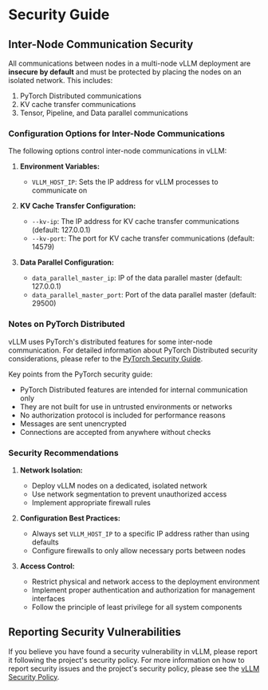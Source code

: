 # Security Guide

## Inter-Node Communication Security

All communications between nodes in a multi-node vLLM deployment are **insecure by default** and must be protected by placing the nodes on an isolated network. This includes:

1. PyTorch Distributed communications
2. KV cache transfer communications
3. Tensor, Pipeline, and Data parallel communications

### Configuration Options for Inter-Node Communications

The following options control inter-node communications in vLLM:

1. **Environment Variables:**
   - `VLLM_HOST_IP`: Sets the IP address for vLLM processes to communicate on

2. **KV Cache Transfer Configuration:**
   - `--kv-ip`: The IP address for KV cache transfer communications (default: 127.0.0.1)
   - `--kv-port`: The port for KV cache transfer communications (default: 14579)

3. **Data Parallel Configuration:**
   - `data_parallel_master_ip`: IP of the data parallel master (default: 127.0.0.1)
   - `data_parallel_master_port`: Port of the data parallel master (default: 29500)

### Notes on PyTorch Distributed

vLLM uses PyTorch's distributed features for some inter-node communication. For
detailed information about PyTorch Distributed security considerations, please
refer to the [PyTorch Security
Guide](https://github.com/pytorch/pytorch/security/policy#using-distributed-features).

Key points from the PyTorch security guide:
- PyTorch Distributed features are intended for internal communication only
- They are not built for use in untrusted environments or networks
- No authorization protocol is included for performance reasons
- Messages are sent unencrypted
- Connections are accepted from anywhere without checks

### Security Recommendations

1. **Network Isolation:**
   - Deploy vLLM nodes on a dedicated, isolated network
   - Use network segmentation to prevent unauthorized access
   - Implement appropriate firewall rules

2. **Configuration Best Practices:**
   - Always set `VLLM_HOST_IP` to a specific IP address rather than using defaults
   - Configure firewalls to only allow necessary ports between nodes

3. **Access Control:**
   - Restrict physical and network access to the deployment environment
   - Implement proper authentication and authorization for management interfaces
   - Follow the principle of least privilege for all system components

## Reporting Security Vulnerabilities

If you believe you have found a security vulnerability in vLLM, please report it following the project's security policy. For more information on how to report security issues and the project's security policy, please see the [vLLM Security Policy](https://github.com/vllm-project/vllm/blob/main/SECURITY.md).

